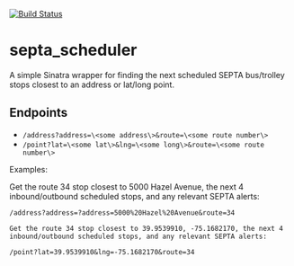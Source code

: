 [![Build Status](https://travis-ci.org/mdb/septa_scheduler.svg?branch=master)](https://travis-ci.org/mdb/septa_scheduler)

# septa_scheduler

A simple Sinatra wrapper for finding the next scheduled SEPTA bus/trolley stops closest to an address or lat/long point.

## Endpoints

* `/address?address=\<some address\>&route=\<some route number\>`
* `/point?lat=\<some lat\>&lng=\<some long\>&route=\<some route number\>`

Examples:

Get the route 34 stop closest to 5000 Hazel Avenue, the next 4 inbound/outbound scheduled stops, and any relevant SEPTA alerts:

```
/address?address=?address=5000%20Hazel%20Avenue&route=34
```

```
Get the route 34 stop closest to 39.9539910, -75.1682170, the next 4 inbound/outbound scheduled stops, and any relevant SEPTA alerts:

```
`/point?lat=39.9539910&lng=-75.1682170&route=34`
```
